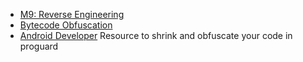 
- [M9: Reverse Engineering](https://owasp.org/www-project-mobile-top-10/2016-risks/m9-reverse-engineering)
- [Bytecode Obfuscation](https://owasp.org/www-community/controls/Bytecode_obfuscation)
- [Android Developer](https://developer.android.com/studio/build/shrink-code) Resource to shrink and obfuscate your code in proguard
